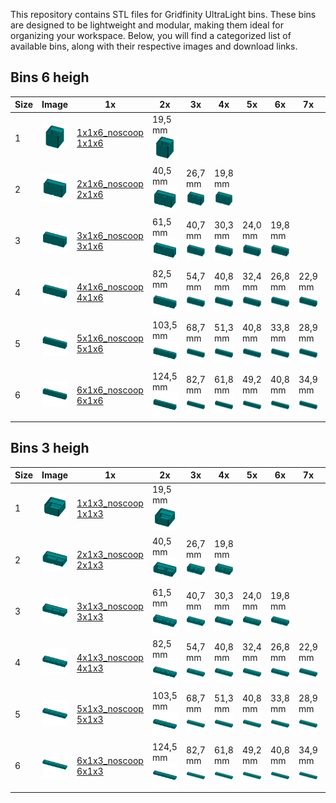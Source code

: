This repository contains STL files for Gridfinity UltraLight bins. These bins are designed to be lightweight and modular, making them ideal for organizing your workspace. Below, you will find a categorized list of available bins, along with their respective images and download links.
## Bins 6 heigh

| Size | Image                                | 1x                                                                                                                                                               | 2x                                                                                                           | 3x                                                                                                           | 4x                                                                                                           | 5x                                                                                                           | 6x                                                                                                           | 7x                                                                                                           | 8x                                                                                                           | 9x                                                                                                           | 10x                                                                                                            |
|------|--------------------------------------|------------------------------------------------------------------------------------------------------------------------------------------------------------------|--------------------------------------------------------------------------------------------------------------|--------------------------------------------------------------------------------------------------------------|--------------------------------------------------------------------------------------------------------------|--------------------------------------------------------------------------------------------------------------|--------------------------------------------------------------------------------------------------------------|--------------------------------------------------------------------------------------------------------------|--------------------------------------------------------------------------------------------------------------|--------------------------------------------------------------------------------------------------------------|----------------------------------------------------------------------------------------------------------------|
| 1    | ![Image](./Images/1x1x6_noscoop.png) | [1x1x6_noscoop](https://zergie.github.io/gridfinity-UltraLight/STLs/1x1x6_noscoop.stl)<br>[1x1x6](https://zergie.github.io/gridfinity-UltraLight/STLs/1x1x6.stl) | 19,5 mm<br>[![Image](./Images/1x1x6x2.png)](https://zergie.github.io/gridfinity-UltraLight/STLs/1x1x6x2.stl) |                                                                                                              |                                                                                                              |                                                                                                              |                                                                                                              |                                                                                                              |                                                                                                              |                                                                                                              |                                                                                                                |
| 2    | ![Image](./Images/2x1x6_noscoop.png) | [2x1x6_noscoop](https://zergie.github.io/gridfinity-UltraLight/STLs/2x1x6_noscoop.stl)<br>[2x1x6](https://zergie.github.io/gridfinity-UltraLight/STLs/2x1x6.stl) | 40,5 mm<br>[![Image](./Images/2x1x6x2.png)](https://zergie.github.io/gridfinity-UltraLight/STLs/2x1x6x2.stl) | 26,7 mm<br>[![Image](./Images/2x1x6x3.png)](https://zergie.github.io/gridfinity-UltraLight/STLs/2x1x6x3.stl) | 19,8 mm<br>[![Image](./Images/2x1x6x4.png)](https://zergie.github.io/gridfinity-UltraLight/STLs/2x1x6x4.stl) |                                                                                                              |                                                                                                              |                                                                                                              |                                                                                                              |                                                                                                              |                                                                                                                |
| 3    | ![Image](./Images/3x1x6_noscoop.png) | [3x1x6_noscoop](https://zergie.github.io/gridfinity-UltraLight/STLs/3x1x6_noscoop.stl)<br>[3x1x6](https://zergie.github.io/gridfinity-UltraLight/STLs/3x1x6.stl) | 61,5 mm<br>[![Image](./Images/3x1x6x2.png)](https://zergie.github.io/gridfinity-UltraLight/STLs/3x1x6x2.stl) | 40,7 mm<br>[![Image](./Images/3x1x6x3.png)](https://zergie.github.io/gridfinity-UltraLight/STLs/3x1x6x3.stl) | 30,3 mm<br>[![Image](./Images/3x1x6x4.png)](https://zergie.github.io/gridfinity-UltraLight/STLs/3x1x6x4.stl) | 24,0 mm<br>[![Image](./Images/3x1x6x5.png)](https://zergie.github.io/gridfinity-UltraLight/STLs/3x1x6x5.stl) | 19,8 mm<br>[![Image](./Images/3x1x6x6.png)](https://zergie.github.io/gridfinity-UltraLight/STLs/3x1x6x6.stl) |                                                                                                              |                                                                                                              |                                                                                                              |                                                                                                                |
| 4    | ![Image](./Images/4x1x6_noscoop.png) | [4x1x6_noscoop](https://zergie.github.io/gridfinity-UltraLight/STLs/4x1x6_noscoop.stl)<br>[4x1x6](https://zergie.github.io/gridfinity-UltraLight/STLs/4x1x6.stl) | 82,5 mm<br>[![Image](./Images/4x1x6x2.png)](https://zergie.github.io/gridfinity-UltraLight/STLs/4x1x6x2.stl) | 54,7 mm<br>[![Image](./Images/4x1x6x3.png)](https://zergie.github.io/gridfinity-UltraLight/STLs/4x1x6x3.stl) | 40,8 mm<br>[![Image](./Images/4x1x6x4.png)](https://zergie.github.io/gridfinity-UltraLight/STLs/4x1x6x4.stl) | 32,4 mm<br>[![Image](./Images/4x1x6x5.png)](https://zergie.github.io/gridfinity-UltraLight/STLs/4x1x6x5.stl) | 26,8 mm<br>[![Image](./Images/4x1x6x6.png)](https://zergie.github.io/gridfinity-UltraLight/STLs/4x1x6x6.stl) | 22,9 mm<br>[![Image](./Images/4x1x6x7.png)](https://zergie.github.io/gridfinity-UltraLight/STLs/4x1x6x7.stl) |                                                                                                              |                                                                                                              |                                                                                                                |
| 5    | ![Image](./Images/5x1x6_noscoop.png) | [5x1x6_noscoop](https://zergie.github.io/gridfinity-UltraLight/STLs/5x1x6_noscoop.stl)<br>[5x1x6](https://zergie.github.io/gridfinity-UltraLight/STLs/5x1x6.stl) | 103,5 mm<br>[![Image](./Images/5x1x6x2.png)](https://zergie.github.io/gridfinity-UltraLight/STLs/5x1x6x2.stl)| 68,7 mm<br>[![Image](./Images/5x1x6x3.png)](https://zergie.github.io/gridfinity-UltraLight/STLs/5x1x6x3.stl) | 51,3 mm<br>[![Image](./Images/5x1x6x4.png)](https://zergie.github.io/gridfinity-UltraLight/STLs/5x1x6x4.stl) | 40,8 mm<br>[![Image](./Images/5x1x6x5.png)](https://zergie.github.io/gridfinity-UltraLight/STLs/5x1x6x5.stl) | 33,8 mm<br>[![Image](./Images/5x1x6x6.png)](https://zergie.github.io/gridfinity-UltraLight/STLs/5x1x6x6.stl) | 28,9 mm<br>[![Image](./Images/5x1x6x7.png)](https://zergie.github.io/gridfinity-UltraLight/STLs/5x1x6x7.stl) | 25,1 mm<br>[![Image](./Images/5x1x6x8.png)](https://zergie.github.io/gridfinity-UltraLight/STLs/5x1x6x8.stl) | 22,2 mm<br>[![Image](./Images/5x1x6x9.png)](https://zergie.github.io/gridfinity-UltraLight/STLs/5x1x6x9.stl) | 19,9 mm<br>[![Image](./Images/5x1x6x10.png)](https://zergie.github.io/gridfinity-UltraLight/STLs/5x1x6x10.stl) |
| 6    | ![Image](./Images/6x1x6_noscoop.png) | [6x1x6_noscoop](https://zergie.github.io/gridfinity-UltraLight/STLs/6x1x6_noscoop.stl)<br>[6x1x6](https://zergie.github.io/gridfinity-UltraLight/STLs/6x1x6.stl) | 124,5 mm<br>[![Image](./Images/6x1x6x2.png)](https://zergie.github.io/gridfinity-UltraLight/STLs/6x1x6x2.stl)| 82,7 mm<br>[![Image](./Images/6x1x6x3.png)](https://zergie.github.io/gridfinity-UltraLight/STLs/6x1x6x3.stl) | 61,8 mm<br>[![Image](./Images/6x1x6x4.png)](https://zergie.github.io/gridfinity-UltraLight/STLs/6x1x6x4.stl) | 49,2 mm<br>[![Image](./Images/6x1x6x5.png)](https://zergie.github.io/gridfinity-UltraLight/STLs/6x1x6x5.stl) | 40,8 mm<br>[![Image](./Images/6x1x6x6.png)](https://zergie.github.io/gridfinity-UltraLight/STLs/6x1x6x6.stl) | 34,9 mm<br>[![Image](./Images/6x1x6x7.png)](https://zergie.github.io/gridfinity-UltraLight/STLs/6x1x6x7.stl) | 30,4 mm<br>[![Image](./Images/6x1x6x8.png)](https://zergie.github.io/gridfinity-UltraLight/STLs/6x1x6x8.stl) | 26,9 mm<br>[![Image](./Images/6x1x6x9.png)](https://zergie.github.io/gridfinity-UltraLight/STLs/6x1x6x9.stl) | 24,1 mm<br>[![Image](./Images/6x1x6x10.png)](https://zergie.github.io/gridfinity-UltraLight/STLs/6x1x6x10.stl) |

## Bins 3 heigh

| Size | Image                                | 1x                                                                                                                                                               | 2x                                                                                                           | 3x                                                                                                           | 4x                                                                                                           | 5x                                                                                                           | 6x                                                                                                           | 7x                                                                                                           | 8x                                                                                                           | 9x                                                                                                           | 10x                                                                                                            |
|------|--------------------------------------|------------------------------------------------------------------------------------------------------------------------------------------------------------------|--------------------------------------------------------------------------------------------------------------|--------------------------------------------------------------------------------------------------------------|--------------------------------------------------------------------------------------------------------------|--------------------------------------------------------------------------------------------------------------|--------------------------------------------------------------------------------------------------------------|--------------------------------------------------------------------------------------------------------------|--------------------------------------------------------------------------------------------------------------|--------------------------------------------------------------------------------------------------------------|----------------------------------------------------------------------------------------------------------------|
| 1    | ![Image](./Images/1x1x3_noscoop.png) | [1x1x3_noscoop](https://zergie.github.io/gridfinity-UltraLight/STLs/1x1x3_noscoop.stl)<br>[1x1x3](https://zergie.github.io/gridfinity-UltraLight/STLs/1x1x3.stl) | 19,5 mm<br>[![Image](./Images/1x1x3x2.png)](https://zergie.github.io/gridfinity-UltraLight/STLs/1x1x3x2.stl) |                                                                                                              |                                                                                                              |                                                                                                              |                                                                                                              |                                                                                                              |                                                                                                              |                                                                                                              |                                                                                                                |
| 2    | ![Image](./Images/2x1x3_noscoop.png) | [2x1x3_noscoop](https://zergie.github.io/gridfinity-UltraLight/STLs/2x1x3_noscoop.stl)<br>[2x1x3](https://zergie.github.io/gridfinity-UltraLight/STLs/2x1x3.stl) | 40,5 mm<br>[![Image](./Images/2x1x3x2.png)](https://zergie.github.io/gridfinity-UltraLight/STLs/2x1x3x2.stl) | 26,7 mm<br>[![Image](./Images/2x1x3x3.png)](https://zergie.github.io/gridfinity-UltraLight/STLs/2x1x3x3.stl) | 19,8 mm<br>[![Image](./Images/2x1x3x4.png)](https://zergie.github.io/gridfinity-UltraLight/STLs/2x1x3x4.stl) |                                                                                                              |                                                                                                              |                                                                                                              |                                                                                                              |                                                                                                              |                                                                                                                |
| 3    | ![Image](./Images/3x1x3_noscoop.png) | [3x1x3_noscoop](https://zergie.github.io/gridfinity-UltraLight/STLs/3x1x3_noscoop.stl)<br>[3x1x3](https://zergie.github.io/gridfinity-UltraLight/STLs/3x1x3.stl) | 61,5 mm<br>[![Image](./Images/3x1x3x2.png)](https://zergie.github.io/gridfinity-UltraLight/STLs/3x1x3x2.stl) | 40,7 mm<br>[![Image](./Images/3x1x3x3.png)](https://zergie.github.io/gridfinity-UltraLight/STLs/3x1x3x3.stl) | 30,3 mm<br>[![Image](./Images/3x1x3x4.png)](https://zergie.github.io/gridfinity-UltraLight/STLs/3x1x3x4.stl) | 24,0 mm<br>[![Image](./Images/3x1x3x5.png)](https://zergie.github.io/gridfinity-UltraLight/STLs/3x1x3x5.stl) | 19,8 mm<br>[![Image](./Images/3x1x3x6.png)](https://zergie.github.io/gridfinity-UltraLight/STLs/3x1x3x6.stl) |                                                                                                              |                                                                                                              |                                                                                                              |                                                                                                                |
| 4    | ![Image](./Images/4x1x3_noscoop.png) | [4x1x3_noscoop](https://zergie.github.io/gridfinity-UltraLight/STLs/4x1x3_noscoop.stl)<br>[4x1x3](https://zergie.github.io/gridfinity-UltraLight/STLs/4x1x3.stl) | 82,5 mm<br>[![Image](./Images/4x1x3x2.png)](https://zergie.github.io/gridfinity-UltraLight/STLs/4x1x3x2.stl) | 54,7 mm<br>[![Image](./Images/4x1x3x3.png)](https://zergie.github.io/gridfinity-UltraLight/STLs/4x1x3x3.stl) | 40,8 mm<br>[![Image](./Images/4x1x3x4.png)](https://zergie.github.io/gridfinity-UltraLight/STLs/4x1x3x4.stl) | 32,4 mm<br>[![Image](./Images/4x1x3x5.png)](https://zergie.github.io/gridfinity-UltraLight/STLs/4x1x3x5.stl) | 26,8 mm<br>[![Image](./Images/4x1x3x6.png)](https://zergie.github.io/gridfinity-UltraLight/STLs/4x1x3x6.stl) | 22,9 mm<br>[![Image](./Images/4x1x3x7.png)](https://zergie.github.io/gridfinity-UltraLight/STLs/4x1x3x7.stl) |                                                                                                              |                                                                                                              |                                                                                                                |
| 5    | ![Image](./Images/5x1x3_noscoop.png) | [5x1x3_noscoop](https://zergie.github.io/gridfinity-UltraLight/STLs/5x1x3_noscoop.stl)<br>[5x1x3](https://zergie.github.io/gridfinity-UltraLight/STLs/5x1x3.stl) | 103,5 mm<br>[![Image](./Images/5x1x3x2.png)](https://zergie.github.io/gridfinity-UltraLight/STLs/5x1x3x2.stl)| 68,7 mm<br>[![Image](./Images/5x1x3x3.png)](https://zergie.github.io/gridfinity-UltraLight/STLs/5x1x3x3.stl) | 51,3 mm<br>[![Image](./Images/5x1x3x4.png)](https://zergie.github.io/gridfinity-UltraLight/STLs/5x1x3x4.stl) | 40,8 mm<br>[![Image](./Images/5x1x3x5.png)](https://zergie.github.io/gridfinity-UltraLight/STLs/5x1x3x5.stl) | 33,8 mm<br>[![Image](./Images/5x1x3x6.png)](https://zergie.github.io/gridfinity-UltraLight/STLs/5x1x3x6.stl) | 28,9 mm<br>[![Image](./Images/5x1x3x7.png)](https://zergie.github.io/gridfinity-UltraLight/STLs/5x1x3x7.stl) | 25,1 mm<br>[![Image](./Images/5x1x3x8.png)](https://zergie.github.io/gridfinity-UltraLight/STLs/5x1x3x8.stl) | 22,2 mm<br>[![Image](./Images/5x1x3x9.png)](https://zergie.github.io/gridfinity-UltraLight/STLs/5x1x3x9.stl) | 19,9 mm<br>[![Image](./Images/5x1x3x10.png)](https://zergie.github.io/gridfinity-UltraLight/STLs/5x1x3x10.stl) |
| 6    | ![Image](./Images/6x1x3_noscoop.png) | [6x1x3_noscoop](https://zergie.github.io/gridfinity-UltraLight/STLs/6x1x3_noscoop.stl)<br>[6x1x3](https://zergie.github.io/gridfinity-UltraLight/STLs/6x1x3.stl) | 124,5 mm<br>[![Image](./Images/6x1x3x2.png)](https://zergie.github.io/gridfinity-UltraLight/STLs/6x1x3x2.stl)| 82,7 mm<br>[![Image](./Images/6x1x3x3.png)](https://zergie.github.io/gridfinity-UltraLight/STLs/6x1x3x3.stl) | 61,8 mm<br>[![Image](./Images/6x1x3x4.png)](https://zergie.github.io/gridfinity-UltraLight/STLs/6x1x3x4.stl) | 49,2 mm<br>[![Image](./Images/6x1x3x5.png)](https://zergie.github.io/gridfinity-UltraLight/STLs/6x1x3x5.stl) | 40,8 mm<br>[![Image](./Images/6x1x3x6.png)](https://zergie.github.io/gridfinity-UltraLight/STLs/6x1x3x6.stl) | 34,9 mm<br>[![Image](./Images/6x1x3x7.png)](https://zergie.github.io/gridfinity-UltraLight/STLs/6x1x3x7.stl) | 30,4 mm<br>[![Image](./Images/6x1x3x8.png)](https://zergie.github.io/gridfinity-UltraLight/STLs/6x1x3x8.stl) | 26,9 mm<br>[![Image](./Images/6x1x3x9.png)](https://zergie.github.io/gridfinity-UltraLight/STLs/6x1x3x9.stl) | 24,1 mm<br>[![Image](./Images/6x1x3x10.png)](https://zergie.github.io/gridfinity-UltraLight/STLs/6x1x3x10.stl) |

